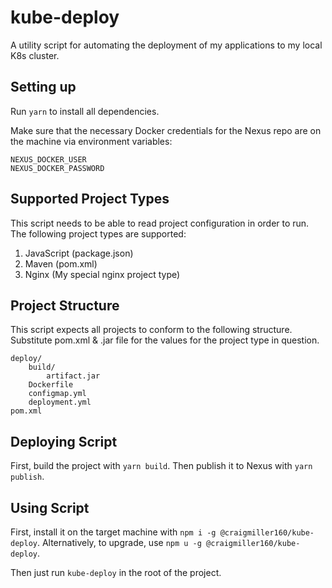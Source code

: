 # kube-deploy

A utility script for automating the deployment of my applications to my local K8s cluster.

## Setting up

Run `yarn` to install all dependencies.

Make sure that the necessary Docker credentials for the Nexus repo are on the machine via environment variables:

```
NEXUS_DOCKER_USER
NEXUS_DOCKER_PASSWORD
```

## Supported Project Types

This script needs to be able to read project configuration in order to run. The following project types are supported:

1. JavaScript (package.json)
1. Maven (pom.xml)
1. Nginx (My special nginx project type)

## Project Structure

This script expects all projects to conform to the following structure. Substitute pom.xml & .jar file for the values for the project type in question.

```
deploy/
    build/
        artifact.jar
    Dockerfile
    configmap.yml
    deployment.yml
pom.xml
```

## Deploying Script

First, build the project with `yarn build`. Then publish it to Nexus with `yarn publish`.

## Using Script

First, install it on the target machine with `npm i -g @craigmiller160/kube-deploy`. Alternatively, to upgrade, use `npm u -g @craigmiller160/kube-deploy`.

Then just run `kube-deploy` in the root of the project.
